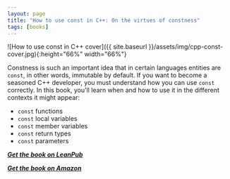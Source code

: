 ```yaml
---
layout: page
title: "How to use const in C++: On the virtues of constness"
tags: [books]
---
```

![How to use const in C++ cover]({{ site.baseurl }}/assets/img/cpp-const-cover.jpg){:height="66%" width="66%"}

Constness is such an important idea that in certain languages entities are `const`, in other words, immutable by default. If you want to become a seasoned C++ developer, you must understand how you can use `const` correctly. In this book, you'll learn when and how to use it in the different contexts it might appear:

- `const` functions
- `const` local variables
- `const` member variables
- `const` return types
- `const` parameters

***[Get the book on LeanPub](https://leanpub.com/cppconst/)***

***[Get the book on Amazon](https://www.amazon.com/How-use-const-virtues-constness-ebook/dp/B0C2XG2QY4)***